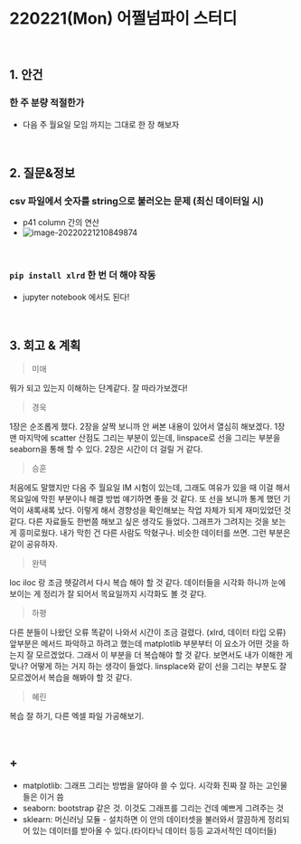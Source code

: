 # 220221(Mon) 어쩔넘파이 스터디

<br>

## 1. 안건

### 한 주 분량 적절한가

- 다음 주 월요일 모임 까지는 그대로 한 장 해보자

<br>

## 2. 질문&정보

### csv 파일에서 숫자를 string으로 불러오는 문제 (최신 데이터일 시)

- p41 column 간의 연산
- ![image-20220221210849874](220221(Mon)%20%EC%96%B4%EC%A9%94%EB%84%98%ED%8C%8C%EC%9D%B4%20%EC%8A%A4%ED%84%B0%EB%94%94.assets/image-20220221210849874.png)

<br>

### `pip install xlrd` 한 번 더 해야 작동

- jupyter notebook 에서도 된다!

<br>

## 3. 회고 & 계획

> 미애

뭐가 되고 있는지 이해하는 단계같다. 잘 따라가보겠다!

>  경욱

1장은 순조롭게 했다. 2장을 살짝 보니까 안 써본 내용이 있어서 열심히 해보겠다. 1장 맨 마지막에 scatter 산점도 그리는 부분이 있는데, linspace로 선을 그리는 부분을 seaborn을 통해 할 수 있다. 2장은 시간이 더 걸릴 거 같다.

> 승훈

처음에도 말했지만 다음 주 월요일 IM 시험이 있는데, 그래도 여유가 있을 때 이걸 해서 목요일에 막힌 부분이나 해결 방법 얘기하면 좋을 것 같다. 또 선을 보니까 통계 했던 기억이 새록새록 났다. 이렇게 해서 경향성을 확인해보는 작업 자체가 되게 재미있었던 것 같다. 다른 자료들도 한번쯤 해보고 싶은 생각도 들었다. 그래프가 그려지는 것을 보는 게 흥미로웠다. 내가 막힌 건 다른 사람도 막혔구나. 비슷한 데이터를 쓰면. 그런 부분은 같이 공유하자.

> 완택

loc iloc 랑 조금 헷갈려서 다시 복습 해야 할 것 같다. 데이터들을 시각화 하니까 눈에 보이는 게 정리가 잘 되어서 목요일까지 시각화도 볼 것 같다.

> 하평

다른 분들이 나왔던 오류 똑같이 나와서 시간이 조금 걸렸다. (xlrd, 데이터 타입 오류) 앞부분은 메서드 파악하고 하려고 했는데 matplotlib 부분부터 이 요소가 어떤 것을 하는지 잘 모르겠었다. 그래서 이 부분을 더 복습해야 할 것 같다. 보면서도 내가 이해한 게 맞나? 어떻게 하는 거지 하는 생각이 들었다. linsplace와 같이 선을 그리는 부분도 잘 모르겠어서 복습을 해봐야 할 것 같다. 

>  혜린

복습 잘 하기, 다른 엑셀 파일 가공해보기.

<br>

## +

- matplotlib: 그래프 그리는 방법을 알아야 쓸 수 있다. 시각화 진짜 잘 하는 고인물들은 이거 씀
- seaborn: bootstrap 같은 것. 이것도 그래프를 그리는 건데 예쁘게 그려주는 것
- sklearn: 머신러닝 모듈 - 설치하면 이 안의 데이터셋을 불러와서 깔끔하게 정리되어 있는 데이터를 받아올 수 있다.(타이타닉 데이터 등등 교과서적인 데이터들)